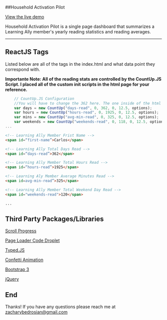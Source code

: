 ##Household Activation Pilot

[View the live demo](http://zacharybedrosian.com/LEARNING/V16/index.html)

Household Activation Pilot is a single page dashboard that summarizes a Learning Ally member's yearly reading statistics and reading averages.

---

ReactJS Tags
------------
Listed below are all of the tags in the index.html and what data point they correspond with.

**Importante Note: All of the reading stats are controlled by the CountUp.JS Script. I placed all of the custom init scripts in the html page for your reference.** 

~~~  javascript
    // CountUp.JS Configuration
    //You will have to change the 362 here. The one inside of the html element is overridden by countup, but I would input it there as well incase countup fails
    var days = new CountUp("days-read", 0, 362, 0, 12.5, options); 
    var hours = new CountUp("hours-read", 0, 1925, 0, 12.5, options);
    var mins = new CountUp("avg-min-read", 0, 325, 0, 12.5, options);
    var weekends = new CountUp("weekends-read", 0, 118, 0, 12.5, options);
...
~~~

~~~ html
<!-- Learning Ally Member Frist Name -->
<span id=“first-name”>Carlos</span>

<!-- Learning Ally Total Days Read -->
<span id=“days-read”>362</span>

<!-- Learning Ally Member Total Hours Read -->
<span id=“hours-read”>1925</span>

<!-- Learning Aly Member Average Minutes Read -->
<span id=avg-min-read”>325</span>

<!-- Learning Ally Member Total Weekend Day Read -->
<span id="weekends-read">120</span>

...
~~~

Third Party Packages/Libraries
---
[Scroll Progress](https://github.com/jeremenichelli/scrollProgress)

[Page Loader Code Droplet](http://tympanus.net/codrops/2014/08/05/page-preloading-effect/)

[Typed.JS](https://github.com/mattboldt/typed.js/)

[Confetti Animation](http://codepen.io/iprodev/full/azpWBr/)

[Bootstrap 3](http://getbootstrap.com/)

[jQuery](https://jquery.com/)

End
---

Thanks! If you have any questions please reach me at zacharybedrosian@gmail.com

